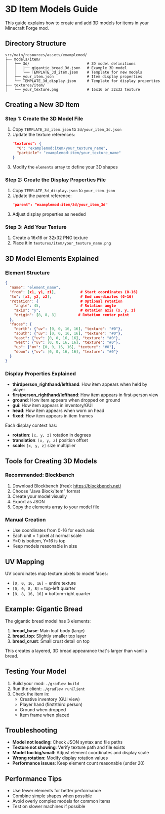 # 3D Item Models Guide

This guide explains how to create and add 3D models for items in your Minecraft Forge mod.

## Directory Structure

```
src/main/resources/assets/examplemod/
├── models/item/
│   ├── 3d/                          # 3D model definitions
│   │   ├── gigantic_bread_3d.json   # Example 3D model
│   │   └── TEMPLATE_3d_item.json    # Template for new models
│   ├── your_item.json               # Item display properties
│   └── TEMPLATE_3d_display.json     # Template for display properties
├── textures/item/
│   └── your_texture.png             # 16x16 or 32x32 texture
```

## Creating a New 3D Item

### Step 1: Create the 3D Model File

1. Copy `TEMPLATE_3d_item.json` to `3d/your_item_3d.json`
2. Update the texture references:
   ```json
   "textures": {
     "0": "examplemod:item/your_texture_name",
     "particle": "examplemod:item/your_texture_name"
   }
   ```
3. Modify the `elements` array to define your 3D shapes

### Step 2: Create the Display Properties File

1. Copy `TEMPLATE_3d_display.json` to `your_item.json`
2. Update the parent reference:
   ```json
   "parent": "examplemod:item/3d/your_item_3d"
   ```
3. Adjust display properties as needed

### Step 3: Add Your Texture

1. Create a 16x16 or 32x32 PNG texture
2. Place it in `textures/item/your_texture_name.png`

## 3D Model Elements Explained

### Element Structure
```json
{
  "name": "element_name",
  "from": [x1, y1, z1],           # Start coordinates (0-16)
  "to": [x2, y2, z2],             # End coordinates (0-16)
  "rotation": {                   # Optional rotation
    "angle": 45,                  # Rotation angle
    "axis": "y",                  # Rotation axis (x, y, z)
    "origin": [8, 8, 8]          # Rotation center point
  },
  "faces": {
    "north": {"uv": [0, 0, 16, 16], "texture": "#0"},
    "south": {"uv": [0, 0, 16, 16], "texture": "#0"},
    "east": {"uv": [0, 0, 16, 16], "texture": "#0"},
    "west": {"uv": [0, 0, 16, 16], "texture": "#0"},
    "up": {"uv": [0, 0, 16, 16], "texture": "#0"},
    "down": {"uv": [0, 0, 16, 16], "texture": "#0"}
  }
}
```

### Display Properties Explained

- **thirdperson_righthand/lefthand**: How item appears when held by player
- **firstperson_righthand/lefthand**: How item appears in first-person view
- **ground**: How item appears when dropped on ground
- **gui**: How item appears in inventory/GUI
- **head**: How item appears when worn on head
- **fixed**: How item appears in item frames

Each display context has:
- **rotation**: `[x, y, z]` rotation in degrees
- **translation**: `[x, y, z]` position offset
- **scale**: `[x, y, z]` size multiplier

## Tools for Creating 3D Models

### Recommended: Blockbench
1. Download Blockbench (free): https://blockbench.net/
2. Choose "Java Block/Item" format
3. Create your model visually
4. Export as JSON
5. Copy the elements array to your model file

### Manual Creation
- Use coordinates from 0-16 for each axis
- Each unit = 1 pixel at normal scale
- Y=0 is bottom, Y=16 is top
- Keep models reasonable in size

## UV Mapping

UV coordinates map texture pixels to model faces:
- `[0, 0, 16, 16]` = entire texture
- `[0, 0, 8, 8]` = top-left quarter
- `[8, 8, 16, 16]` = bottom-right quarter

## Example: Gigantic Bread

The gigantic bread model has 3 elements:
1. **bread_base**: Main loaf body (large)
2. **bread_top**: Slightly smaller top layer
3. **bread_crust**: Small crust detail on top

This creates a layered, 3D bread appearance that's larger than vanilla bread.

## Testing Your Model

1. Build your mod: `./gradlew build`
2. Run the client: `./gradlew runClient`
3. Check the item in:
   - Creative inventory (GUI view)
   - Player hand (first/third person)
   - Ground when dropped
   - Item frame when placed

## Troubleshooting

- **Model not loading**: Check JSON syntax and file paths
- **Texture not showing**: Verify texture path and file exists
- **Model too big/small**: Adjust element coordinates and display scale
- **Wrong rotation**: Modify display rotation values
- **Performance issues**: Keep element count reasonable (under 20)

## Performance Tips

- Use fewer elements for better performance
- Combine simple shapes when possible
- Avoid overly complex models for common items
- Test on slower machines if possible